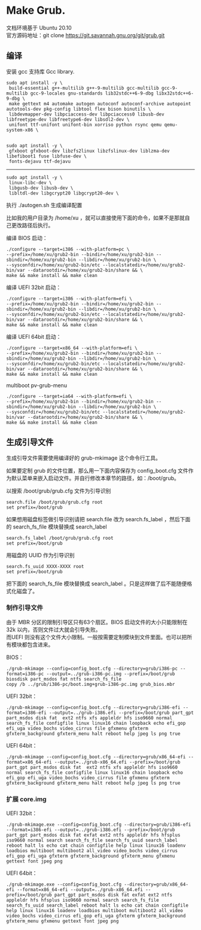 # Make Grub.

文档环境基于 Ubuntu 20.10  
官方源码地址：git clone https://git.savannah.gnu.org/git/grub.git

## 编译
安装 gcc 支持库 Gcc library.
```
sudo apt install -y \
 build-essential g++-multilib g++-9-multilib gcc-multilib gcc-9-multilib gcc-9-locales gnu-standards lib32stdc++6-9-dbg libx32stdc++6-9-dbg \
 make gettext m4 automake autogen autoconf autoconf-archive autopoint autotools-dev pkg-config libtool flex bison binutils \
 libdevmapper-dev libpciaccess-dev libpciaccess0 libusb-dev libfreetype-dev libfreetype6-dev libsdl2-dev \
 unifont ttf-unifont unifont-bin xorriso python rsync qemu qemu-system-x86 \


sudo apt install -y \
 gfxboot gfxboot-dev libzfs2linux libzfslinux-dev liblzma-dev libefiboot1 fuse libfuse-dev \
 fonts-dejavu ttf-dejavu
```

---

```
sudo apt install -y \
 linux-libc-dev \
 libgusb-dev libusb-dev \
 libltdl-dev libgcrypt20 libgcrypt20-dev \
```

执行 ./autogen.sh 生成编译配置

比如我的用户目录为 /home/xu ，就可以直接使用下面的命令，如果不是那就自己更改路径后执行。


编译 BIOS 启动：
```
./configure --target=i386 --with-platform=pc \
--prefix=/home/xu/grub2-bin --bindir=/home/xu/grub2-bin --sbindir=/home/xu/grub2-bin --libdir=/home/xu/grub2-bin \
--sysconfdir=/home/xu/grub2-bin/etc --localstatedir=/home/xu/grub2-bin/var --datarootdir=/home/xu/grub2-bin/share && \
make && make install && make clean
```

编译 UEFI 32bit 启动：
```
./configure --target=i386 --with-platform=efi \
--prefix=/home/xu/grub2-bin --bindir=/home/xu/grub2-bin --sbindir=/home/xu/grub2-bin --libdir=/home/xu/grub2-bin \
--sysconfdir=/home/xu/grub2-bin/etc --localstatedir=/home/xu/grub2-bin/var --datarootdir=/home/xu/grub2-bin/share && \
make && make install && make clean
```

编译 UEFI 64bit 启动：
```
./configure --target=x86_64 --with-platform=efi \
--prefix=/home/xu/grub2-bin --bindir=/home/xu/grub2-bin --sbindir=/home/xu/grub2-bin --libdir=/home/xu/grub2-bin \
--sysconfdir=/home/xu/grub2-bin/etc --localstatedir=/home/xu/grub2-bin/var --datarootdir=/home/xu/grub2-bin/share && \
make && make install && make clean
```

multiboot
pv-grub-menu

```
./configure --target=ia64 --with-platform=efi \
--prefix=/home/xu/grub2-bin --bindir=/home/xu/grub2-bin --sbindir=/home/xu/grub2-bin --libdir=/home/xu/grub2-bin \
--sysconfdir=/home/xu/grub2-bin/etc --localstatedir=/home/xu/grub2-bin/var --datarootdir=/home/xu/grub2-bin/share && \
make && make install && make clean
```

## 生成引导文件

生成引导文件需要使用编译好的 grub-mkimage 这个命令行工具。

如果要定制 grub 的文件位置，那么用一下面内容保存为 config_boot.cfg 文件作为默认菜单来嵌入启动文件。并自行修改本章节的路径，如：/boot/grub。

以搜索 /boot/grub/grub.cfg 文件为引导识别
```
search.file /boot/grub/grub.cfg root
set prefix=/boot/grub
```

如果想用磁盘标签做引导识别请把 search.file 改为 search.fs_label ，然后下面的 search_fs_file 模块替换成 search_label
```
search.fs_label /boot/grub/grub.cfg root
set prefix=/boot/grub
```

用磁盘的 UUID 作为引导识别
```
search.fs_uuid XXXX-XXXX root
set prefix=/boot/grub
```

把下面的 search_fs_file 模块替换成 search_label 。只是这样做了后不能随便格式化磁盘了。


### 制作引导文件

由于 MBR 分区的限制引导区只有63个扇区。BIOS 启动文件的大小只能限制在32k 以内，否则文件过大就会引导失败。   
而UEFI 则没有这个文件大小限制。一般按需要定制模块到文件里面。也可以把所有模块都包含进来。

BIOS：
```
./grub-mkimage --config=config_boot.cfg --directory=grub/i386-pc --format=i386-pc --output=../grub-i386-pc.img --prefix=/boot/grub biosdisk part_msdos fat ntfs search_fs_file
copy /b ../grub/i386-pc/boot.img+grub-i386-pc.img grub_bios.mbr
```

UEFI 32bit：
```
./grub-mkimage --config=config_boot.cfg --directory=grub/i386-efi --format=i386-efi --output=../grub-i386.efi --prefix=/boot/grub part_gpt part_msdos disk fat  ext2 ntfs xfs appleldr hfs iso9660 normal search_fs_file configfile linux linux16 chain loopback echo efi_gop efi_uga video_bochs video_cirrus file gfxmenu gfxterm gfxterm_background gfxterm_menu halt reboot help jpeg ls png true 

```

UEFI 64bit：
```
./grub-mkimage --config=config_boot.cfg --directory=grub/x86_64-efi --format=x86_64-efi --output=../grub-x86_64.efi --prefix=/boot/grub part_gpt part_msdos disk fat  ext2 ntfs xfs appleldr hfs iso9660 normal search_fs_file configfile linux linux16 chain loopback echo efi_gop efi_uga video_bochs video_cirrus file gfxmenu gfxterm gfxterm_background gfxterm_menu halt reboot help jpeg ls png true

```

### 扩展 core.img
UEFI 32bit：
```
./grub-mkimage.exe --config=config_boot.cfg --directory=grub/i386-efi --format=i386-efi --output=../grub-i386.efi --prefix=/boot/grub part_gpt part_msdos disk fat exfat ext2 ntfs appleldr hfs hfsplus iso9660 normal search search_fs_file search_fs_uuid search_label reboot halt ls echo cat chain configfile help linux linux16 loadenv loadbios multiboot multiboot2 all_video video_bochs video_cirrus efi_gop efi_uga gfxterm gfxterm_background gfxterm_menu gfxmenu gettext font jpeg png

```

UEFI 64bit：
```
./grub-mkimage.exe --config=config_boot.cfg --directory=grub/x86_64-efi --format=x86_64-efi --output=../grub-x86_64.efi --prefix=/boot/grub part_gpt part_msdos disk fat exfat ext2 ntfs appleldr hfs hfsplus iso9660 normal search search_fs_file search_fs_uuid search_label reboot halt ls echo cat chain configfile help linux linux16 loadenv loadbios multiboot multiboot2 all_video video_bochs video_cirrus efi_gop efi_uga gfxterm gfxterm_background gfxterm_menu gfxmenu gettext font jpeg png

```
